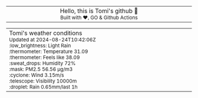 
<div align="center">
<table>
<tbody>
<td align="center">
<img width="2000" height="0"><br>
Hello, this is Tomi's github 👋<br>
<sup>Built with ❤️, GO & Github Actions</sup><br>
<img width="2000" height="0">
</td>
</tbody>
</table>
</div>
<table>
<tbody>
<td align="left">
<img width="2000" height="0"><br>
Tomi's weather conditions<br>
<sup>Updated at 2024-08-24T10:42:06Z</sup><br>
<sup>:low_brightness: Light Rain</sup><br>
<sup>:thermometer: Temperature 31.09 </sup><br>
<sup>:thermometer: Feels like 38.09</sup><br>
<sup>:sweat_drops: Humidity 72%</sup><br>
<sup>:mask: PM2.5 56.56 μg/m3</sup><br>
<sup>:cyclone: Wind 3.15m/s </sup><br>
<sup>:telescope: Visibility 10000m </sup><br>
<sup>:droplet: Rain 0.65mm/last 1h </sup><br>
<img width="2000" height="0">
</td>
<td align="left">
<img width="2000" height="0"><br>
<br>
<img width="2000" height="0">
</td>
</tbody>
</table>
</div>
    